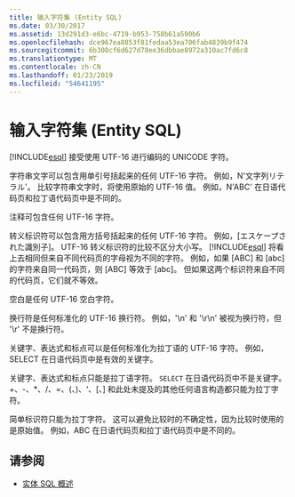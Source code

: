 ```yaml
---
title: 输入字符集 (Entity SQL)
ms.date: 03/30/2017
ms.assetid: 13d291d3-e6bc-4719-b953-758b61a590b6
ms.openlocfilehash: dce967ea8853f81fedaa53ea706fab4839b9f474
ms.sourcegitcommit: 6b308cf6d627d78ee36dbbae8972a310ac7fd6c8
ms.translationtype: MT
ms.contentlocale: zh-CN
ms.lasthandoff: 01/23/2019
ms.locfileid: "54641195"
---
```

# <a name="input-character-set-entity-sql"></a>输入字符集 (Entity SQL)
[!INCLUDE[esql](../../../../../../includes/esql-md.md)] 接受使用 UTF-16 进行编码的 UNICODE 字符。  
  
 字符串文字可以包含用单引号括起来的任何 UTF-16 字符。 例如，N'文字列リテラル'。 比较字符串文字时，将使用原始的 UTF-16 值。 例如，N'ABC' 在日语代码页和拉丁语代码页中是不同的。  
  
 注释可包含任何 UTF-16 字符。  
  
 转义标识符可以包含用方括号括起来的任何 UTF-16 字符。 例如，[エスケープされた識別子]。 UTF-16 转义标识符的比较不区分大小写。 [!INCLUDE[esql](../../../../../../includes/esql-md.md)] 将看上去相同但来自不同代码页的字母视为不同的字符。 例如，如果 [ABC] 和 [abc] 的字符来自同一代码页，则 [ABC] 等效于 [abc]。 但如果这两个标识符来自不同的代码页，它们就不等效。  
  
 空白是任何 UTF-16 空白字符。  
  
 换行符是任何标准化的 UTF-16 换行符。 例如，'\n' 和 '\r\n' 被视为换行符，但 '\r' 不是换行符。  
  
 关键字、表达式和标点可以是任何标准化为拉丁语的 UTF-16 字符。 例如，SELECT 在日语代码页中是有效的关键字。  
  
 关键字、表达式和标点只能是拉丁语字符。 `SELECT` 在日语代码页中不是关键字。 +、-、*、/、=、(、)、‘、[、] 和此处未提及的其他任何语言构造都只能为拉丁字符。  
  
 简单标识符只能为拉丁字符。 这可以避免比较时的不确定性，因为比较时使用的是原始值。 例如，ABC 在日语代码页和拉丁语代码页中是不同的。  
  
## <a name="see-also"></a>请参阅
- [实体 SQL 概述](../../../../../../docs/framework/data/adonet/ef/language-reference/entity-sql-overview.md)
